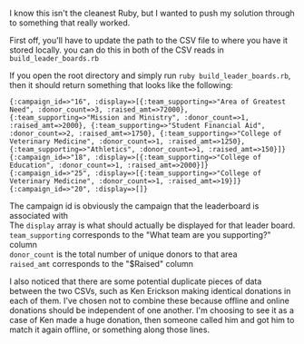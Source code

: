 I know this isn't the cleanest Ruby, but I wanted to push my solution through
to something that really worked.

First off, you'll have to update the path to the CSV file to where you have it stored
locally. you can do this in both of the CSV reads in `build_leader_boards.rb`

If you open the root directory and simply run `ruby build_leader_boards.rb`,
then it should return something that looks like the following:

```
{:campaign_id=>"16", :display=>[{:team_supporting=>"Area of Greatest Need", :donor_count=>3, :raised_amt=>72000}, {:team_supporting=>"Mission and Ministry", :donor_count=>1, :raised_amt=>2000}, {:team_supporting=>"Student Financial Aid", :donor_count=>2, :raised_amt=>1750}, {:team_supporting=>"College of Veterinary Medicine", :donor_count=>1, :raised_amt=>1250}, {:team_supporting=>"Athletics", :donor_count=>1, :raised_amt=>150}]}
{:campaign_id=>"18", :display=>[{:team_supporting=>"College of Education", :donor_count=>1, :raised_amt=>2000}]}
{:campaign_id=>"25", :display=>[{:team_supporting=>"College of Veterinary Medicine", :donor_count=>1, :raised_amt=>19}]}
{:campaign_id=>"20", :display=>[]}
```

The campaign id is obviously the campaign that the leaderboard is associated with<br />
The `display` array is what should actually be displayed for that leader board.<br />
`team_supporting` corresponds to the "What team are you supporting?" column<br />
`donor_count` is the total number of unique donors to that area<br />
`raised_amt` corresponds to the "$Raised" column<br />

I also noticed that there are some potential duplicate pieces of data between
the two CSVs, such as Ken Erickson making identical donations in each of them.
I've chosen not to combine these because offline and online donations should
be independent of one another. I'm choosing to see it as a case of Ken made a
huge donation, then someone called him and got him to match it again offline,
or something along those lines.
